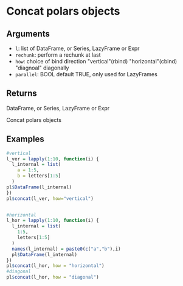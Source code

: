 # Concat polars objects

## Arguments

- `l`: list of DataFrame, or Series, LazyFrame or Expr
- `rechunk`: perform a rechunk at last
- `how`: choice of bind direction "vertical"(rbind) "horizontal"(cbind) "diagnoal" diagonally
- `parallel`: BOOL default TRUE, only used for LazyFrames

## Returns

DataFrame, or Series, LazyFrame or Expr

Concat polars objects

## Examples

```r
#vertical
l_ver = lapply(1:10, function(i) {
  l_internal = list(
    a = 1:5,
    b = letters[1:5]
  )
pl$DataFrame(l_internal)
})
pl$concat(l_ver, how="vertical")


#horizontal
l_hor = lapply(1:10, function(i) {
  l_internal = list(
    1:5,
    letters[1:5]
  )
  names(l_internal) = paste0(c("a","b"),i)
  pl$DataFrame(l_internal)
})
pl$concat(l_hor, how = "horizontal")
#diagonal
pl$concat(l_hor, how = "diagonal")
```